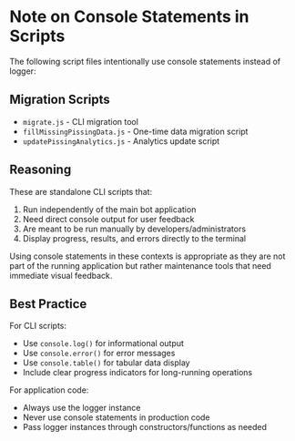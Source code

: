 # Note on Console Statements in Scripts

The following script files intentionally use console statements instead of logger:

## Migration Scripts
- `migrate.js` - CLI migration tool
- `fillMissingPissingData.js` - One-time data migration script
- `updatePissingAnalytics.js` - Analytics update script

## Reasoning
These are standalone CLI scripts that:
1. Run independently of the main bot application
2. Need direct console output for user feedback
3. Are meant to be run manually by developers/administrators
4. Display progress, results, and errors directly to the terminal

Using console statements in these contexts is appropriate as they are not part of the running application but rather maintenance tools that need immediate visual feedback.

## Best Practice
For CLI scripts:
- Use `console.log()` for informational output
- Use `console.error()` for error messages
- Use `console.table()` for tabular data display
- Include clear progress indicators for long-running operations

For application code:
- Always use the logger instance
- Never use console statements in production code
- Pass logger instances through constructors/functions as needed